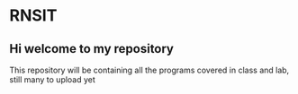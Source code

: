 # RNSIT
<h2>Hi welcome to my repository</h2>
<p>This repository will be containing all the programs covered in class and lab, still many to upload yet</p>
